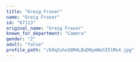 ```yaml
---
title: "Greig Fraser"
name: "Greig Fraser"
id: "67113"
original_name: "Greig Fraser"
known_for_department: "Camera"
gender: "2"
adult: "false"
profile_path: "/b9q2uhoS8M4LBuD0ymNoGI5lMs4.jpg"
---
```

